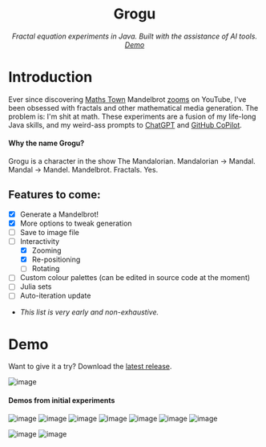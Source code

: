 <div align="center">

Grogu
===
*Fractal equation experiments in Java. Built with the assistance of AI tools. [Demo](#demo)*

</div>

# Introduction

Ever since discovering [Maths Town](https://www.youtube.com/@MathsTown) Mandelbrot [zooms](https://mathigon.org/step/talks/mandel-zoom) on YouTube, I've been obsessed with fractals and other mathematical media generation. The problem is: I'm shit at math. These experiments are a fusion of my life-long Java skills, and my weird-ass prompts to [ChatGPT](https://openai.com/blog/chatgpt) and [GitHub CoPilot](https://github.com/features/copilot).

#### Why the name Grogu?

Grogu is a character in the show The Mandalorian. Mandalorian -> Mandal. Mandal -> Mandel. Mandelbrot. Fractals. Yes.

## Features to come:

- [x] Generate a Mandelbrot!
- [x] More options to tweak generation
- [ ] Save to image file
- [ ] Interactivity
  - [x] Zooming 
  - [x] Re-positioning
  - [ ] Rotating 
- [ ] Custom colour palettes (can be edited in source code at the moment)
- [ ] Julia sets
- [ ] Auto-iteration update
- *This list is very early and non-exhaustive.*

# Demo

Want to give it a try? Download the [latest release](https://github.com/tycrek/Grogu/releases/latest).

![image](https://user-images.githubusercontent.com/29926144/231901638-5cda3b92-e43e-4efc-a574-8173c7b385ce.png)

#### Demos from initial experiments

![image](https://user-images.githubusercontent.com/29926144/231066527-da0e7520-2108-4a35-94fe-4dcdef815200.png)
![image](https://user-images.githubusercontent.com/29926144/231069368-bdecbe50-c1cc-4c83-aa18-42efa1627848.png)
![image](https://user-images.githubusercontent.com/29926144/231070819-ac0a5e18-0483-4b65-8557-e7ed5a4cd1bf.png)
![image](https://user-images.githubusercontent.com/29926144/231071133-55c15a2c-9752-4037-ab7a-49de7de13584.png)
![image](https://user-images.githubusercontent.com/29926144/231111862-f69150ea-90c8-4550-9abf-85fcb556af54.png)
![image](https://user-images.githubusercontent.com/29926144/231132828-0e30ab1b-e21e-467d-8a40-b7be86c946ab.png)
![image](https://user-images.githubusercontent.com/29926144/231142798-35d2e727-0091-4b71-9bb0-5afc11d2d655.png)

![image](https://user-images.githubusercontent.com/29926144/231264019-52ac6f69-3333-4b6e-ad26-1c3b316f8b10.png)
![image](https://user-images.githubusercontent.com/29926144/231106045-16d34362-09da-4662-9803-2fd354b997f3.png)
